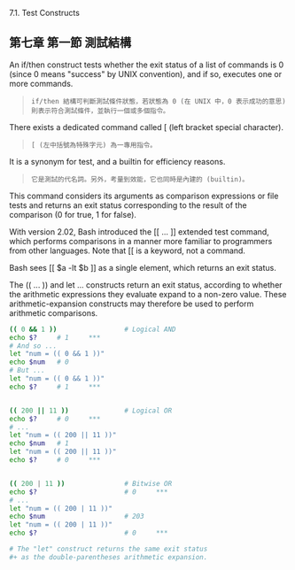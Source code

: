 7.1. Test Constructs

第七章 第一節 測試結構
---

An if/then construct tests whether the exit status of a list of commands is 0 (since 0 means "success" by UNIX convention), and if so, executes one or more commands.

>`if/then 結構可判斷測試條件狀態，若狀態為 0 (在 UNIX 中，0 表示成功的意思) 則表示符合測試條件，並執行一個或多個指令。`

There exists a dedicated command called [ (left bracket special character). 
>`[ (左中括號為特殊字元) 為一專用指令。`

It is a synonym for test, and a builtin for efficiency reasons. 
>`它是測試的代名詞。另外，考量到效能，它也同時是內建的 (builtin)。`

This command considers its arguments as comparison expressions or file tests and returns an exit status corresponding to the result of the comparison (0 for true, 1 for false).

With version 2.02, Bash introduced the [[ ... ]] extended test command, which performs comparisons in a manner more familiar to programmers from other languages. Note that [[ is a keyword, not a command.

Bash sees [[ $a -lt $b ]] as a single element, which returns an exit status.


The (( ... )) and let ... constructs return an exit status, according to whether the arithmetic expressions they evaluate expand to a non-zero value. These arithmetic-expansion constructs may therefore be used to perform arithmetic comparisons.

```bash
(( 0 && 1 ))                 # Logical AND
echo $?     # 1     ***
# And so ...
let "num = (( 0 && 1 ))"
echo $num   # 0
# But ...
let "num = (( 0 && 1 ))"
echo $?     # 1     ***


(( 200 || 11 ))              # Logical OR
echo $?     # 0     ***
# ...
let "num = (( 200 || 11 ))"
echo $num   # 1
let "num = (( 200 || 11 ))"
echo $?     # 0     ***


(( 200 | 11 ))               # Bitwise OR
echo $?                      # 0     ***
# ...
let "num = (( 200 | 11 ))"
echo $num                    # 203
let "num = (( 200 | 11 ))"
echo $?                      # 0     ***

# The "let" construct returns the same exit status
#+ as the double-parentheses arithmetic expansion.
```

